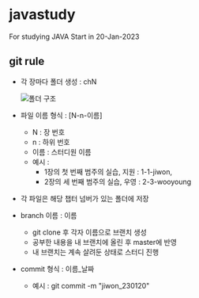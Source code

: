 # javastudy
For studying JAVA
Start in 20-Jan-2023



## git rule

- 각 장마다 폴더 생성 : chN

  ![폴더 구조](javastudy\ect\folder_structure.png)

  

- 파일 이름 형식 : [N-n-이름]
  - N : 장 번호
  - n : 하위 번호
  - 이름 : 스터디원 이름
  - 예시 : 
    - 1장의 첫 번째 범주의 실습, 지원 : 1-1-jiwon, 
    - 2장의 세 번째 범주의 실습, 우영 : 2-3-wooyoung
- 각 파일은 해당 챕터 넘버가 있는 폴더에 저장

- branch 이름 : 이름
  - git clone 후 각자 이름으로 브랜치 생성
  - 공부한 내용을 내 브랜치에 올린 후 master에 반영
  - 내 브랜치는 계속 살려둔 상태로 스터디 진행
- commit 형식 : 이름_날짜
  - 예시 : git commit -m "jiwon_230120"
